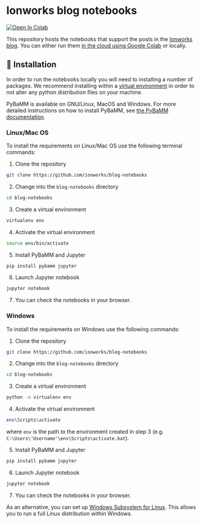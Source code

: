 # Ionworks blog notebooks
[![Open In Colab](https://colab.research.google.com/assets/colab-badge.svg)](https://colab.research.google.com/github/ionworks/blog-notebooks/blob/main/)

This repository hosts the notebooks that support the posts in the [Ionworks blog](https://ion-works.com/blog). You can either run them [in the cloud using Google Colab](https://colab.research.google.com/github/ionworks/blog-notebooks/blob/main/) or locally.

## 🚀 Installation
In order to run the notebooks locally you will need to installing a number of packages. We recommend installing within a [virtual environment](https://docs.python.org/3/tutorial/venv.html) in order to not alter any python distribution files on your machine.

PyBaMM is available on GNU/Linux, MacOS and Windows. For more detailed instructions on how to install PyBaMM, see [the PyBaMM documentation](https://pybamm.readthedocs.io/en/latest/install/GNU-linux.html#user-install).

### Linux/Mac OS
To install the requirements on Linux/Mac OS use the following terminal commands:

1. Clone the repository
```bash
git clone https://github.com/ionworks/blog-notebooks
```
2. Change into the `blog-notebooks` directory 
```bash
cd blog-notebooks
```
3. Create a virtual environment
```bash
virtualenv env
```
4. Activate the virtual environment 
```bash
source env/bin/activate
```
5. Install PyBaMM and Jupyter
```bash 
pip install pybamm jupyter
```
6. Launch Jupyter notebook
```bash 
jupyter notebook
```
7. You can check the notebooks in your browser.

### Windows
To install the requirements on Windows use the following commands:

1. Clone the repository
```bash
git clone https://github.com/ionworks/blog-notebooks
```
2. Change into the `blog-notebooks` directory 
```bash
cd blog-notebooks
```
3. Create a virtual environment
```bash
python -m virtualenv env
```
4. Activate the virtual environment 
```bash
env\Scripts\activate
```
where `env` is the path to the environment created in step 3 (e.g. `C:\Users\'Username'\env\Scripts\activate.bat`).

5. Install PyBaMM and Jupyter
```bash 
pip install pybamm jupyter
```
6. Launch Jupyter notebook
```bash 
jupyter notebook
```
7. You can check the notebooks in your browser.

As an alternative, you can set up [Windows Subsystem for Linux](https://docs.microsoft.com/en-us/windows/wsl/about). This allows you to run a full Linux distribution within Windows.
